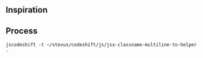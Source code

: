 ## Inspiration


## Process

```
jscodeshift -t ~/stevus/codeshift/js/jsx-classname-multiline-to-helper .
```
